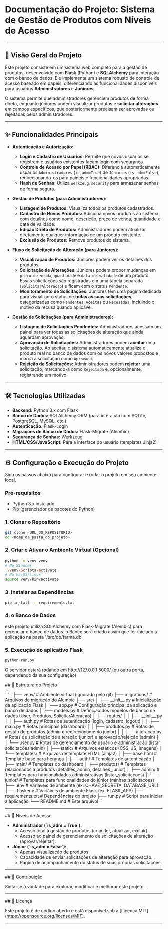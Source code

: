 # Documentação do Projeto: Sistema de Gestão de Produtos com Níveis de Acesso

---

## 🚀 Visão Geral do Projeto

Este projeto consiste em um sistema web completo para a gestão de produtos, desenvolvido com **Flask** (Python) e **SQLAlchemy** para interação com o banco de dados. Ele implementa um sistema robusto de controle de acesso baseado em papéis, diferenciando as funcionalidades disponíveis para usuários **Administradores** e **Júniores**.

O sistema permite que administradores gerenciem produtos de forma direta, enquanto júniores podem visualizar produtos e **solicitar alterações** em campos específicos, que posteriormente precisam ser aprovadas ou rejeitadas pelos administradores.

---

## ✨ Funcionalidades Principais

* **Autenticação e Autorização:**
    * **Login e Cadastro de Usuários:** Permite que novos usuários se registrem e usuários existentes façam login com segurança.
    * **Controle de Acesso por Papel (RBAC):** Diferencia automaticamente usuários `Administradores` (`is_adm=True`) de `Júniores` (`is_adm=False`), redirecionando-os para painéis e funcionalidades apropriadas.
    * **Hash de Senhas:** Utiliza `werkzeug.security` para armazenar senhas de forma segura.

* **Gestão de Produtos (para Administradores):**
    * **Listagem de Produtos:** Visualiza todos os produtos cadastrados.
    * **Cadastro de Novos Produtos:** Adiciona novos produtos ao sistema com detalhes como nome, descrição, preço de venda, quantidade e data de validade.
    * **Edição Direta de Produtos:** Administradores podem atualizar diretamente qualquer informação de um produto existente.
    * **Exclusão de Produtos:** Remove produtos do sistema.

* **Fluxo de Solicitação de Alteração (para Júniores):**
    * **Visualização de Produtos:** Júniores podem ver os detalhes dos produtos.
    * **Solicitação de Alterações:** Júniores podem propor mudanças em `preço de venda`, `quantidade` e `data de validade` de um produto. Essas solicitações são registradas em uma tabela separada (`SolicitarAlteracao`) e ficam com o status `Pendente`.
    * **Monitoramento de Solicitações:** Júniores têm uma página dedicada para visualizar o status de **todas as suas solicitações**, categorizadas como `Pendentes`, `Aceitas` ou `Recusadas`, incluindo o motivo da recusa quando aplicável.

* **Gestão de Solicitações (para Administradores):**
    * **Listagem de Solicitações Pendentes:** Administradores acessam um painel para ver todas as solicitações de alteração que ainda aguardam aprovação.
    * **Aprovação de Solicitações:** Administradores podem **aceitar** uma solicitação. Ao aceitar, o sistema automaticamente atualiza o produto real no banco de dados com os novos valores propostos e marca a solicitação como `Aprovada`.
    * **Rejeição de Solicitações:** Administradores podem **rejeitar** uma solicitação, marcando-a como `Rejeitada` e, opcionalmente, registrando um motivo.

---

## 🛠️ Tecnologias Utilizadas

* **Backend:** Python 3.x com Flask
* **Banco de Dados:** SQLAlchemy ORM (para interação com SQLite, PostgreSQL, MySQL, etc.)
* **Autenticação:** Flask-Login
* **Migrações de Banco de Dados:** Flask-Migrate (Alembic)
* **Segurança de Senhas:** Werkzeug
* **HTML/CSS/JavaScript:** Para a interface do usuário (templates Jinja2)

---

## ⚙️ Configuração e Execução do Projeto

Siga os passos abaixo para configurar e rodar o projeto em seu ambiente local.

### Pré-requisitos

* Python 3.x instalado
* Pip (gerenciador de pacotes do Python)

### 1. Clonar o Repositório

```bash
git clone <URL_DO_REPOSITORIO>
cd <nome_da_pasta_do_projeto>
```

### 2. Criar e Ativar o Ambiente Virtual (Opcional)

```bash
python -m venv venv
# No Windows
.\venv\Scripts\activate
# No macOS/Linux
source venv/bin/activate
```

### 3. Instalar as Dependências

```bash
pip install -r requirements.txt
```

### 4. o Banco de Dados
este projeto utiliza SQLAlchemy com Flask-Migrate (Alembic) para gerenciar o banco de dados.
o Banco será criado assim que for iniciado a aplicação na pasta '/src/db/farma.db'

### 5. Execução do aplicativo Flask
```bash
python run.py
```
O servidor estará rodando em http://127.0.0.1:5000/ (ou outra porta, dependendo da sua configuração)

\#\# 📂 Estrutura do Projeto

\`\`\`
.
├── venv/                   \# Ambiente virtual (ignorado pelo git)
├── migrations/             \# Arquivos de migração do Alembic
├── src/
│   ├── \_\_init\_\_.py         \# Inicialização da aplicação Flask
│   ├── app.py              \# Configuração principal da aplicação e banco de dados
│   ├── models.py           \# Definição dos modelos de banco de dados (User, Produtos, SolicitarAlteracao)
│   ├── routes/
│   │   ├── \_\_init\_\_.py
│   │   ├── auth.py         \# Rotas de autenticação (login, cadastro, logout)
│   │   ├── main.py         \# Rotas principais (dashboard)
│   │   ├── produtos.py     \# Rotas de gestão de produtos (admin e redirecionamento junior)
│   │   ├── alteracao.py    \# Rotas de solicitação de alteração (junior) e aprovação/rejeição (admin)
│   │   └── user.py         \# Rotas de gerenciamento de usuário e administração (listar solicitações admin)
│   ├── static/             \# Arquivos estáticos (CSS, JS, imagens)
│   └── templates/          \# Arquivos de template HTML (Jinja2)
│       ├── base.html       \# Template base para herança
│       ├── auth/           \# Templates de autenticação
│       ├── main/           \# Templates do dashboard
│       ├── produtos/       \# Templates relacionados a produtos (detalhes\_admin, detalhes\_junior)
│       ├── admin/          \# Templates para funcionalidades administrativas (listar\_solicitacoes)
│       └── junior/         \# Templates para funcionalidades do júnior (minhas\_solicitacoes)
├── .env                    \# Variáveis de ambiente (ex: CHAVE\_SECRETA, DATABASE\_URL)
├── .flaskenv               \# Variáveis de ambiente Flask (ex: FLASK\_APP)
├── requirements.txt        \# Dependências do projeto
├── run.py                  \# Script para iniciar a aplicação
└── README.md               \# Este arquivo!
\`\`\`

---

\#\# 👤 Níveis de Acesso

* **Administrador (\`is\_adm = True\`):**
    * Acesso total à gestão de produtos (criar, ler, atualizar, excluir).
    * Acesso ao painel de gerenciamento de solicitações de alteração (aprovar/rejeitar).
* **Júnior (\`is\_adm = False\`):**
    * Apenas visualização de produtos.
    * Capacidade de enviar solicitações de alteração para aprovação.
    * Página de acompanhamento do status de suas próprias solicitações.

---

\#\# 🤝 Contribuição

Sinta-se à vontade para explorar, modificar e melhorar este projeto.

---

\#\# 📄 Licença

Este projeto é de código aberto e está disponível sob a \[Licença MIT\](https://opensource.org/licenses/MIT).

---
